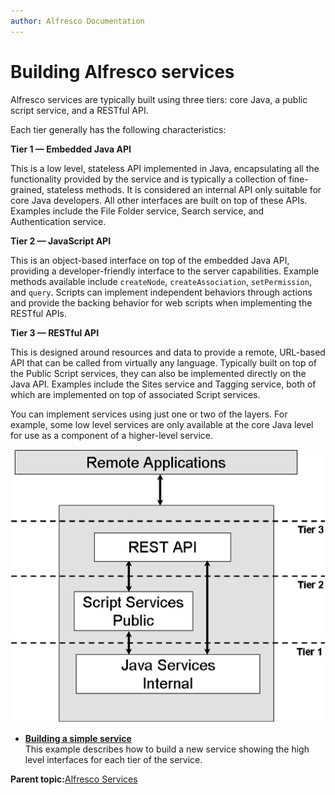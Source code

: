 ```yaml
---
author: Alfresco Documentation
---
```


# Building Alfresco services

Alfresco services are typically built using three tiers: core Java, a public script service, and a RESTful API.

Each tier generally has the following characteristics:

**Tier 1 — Embedded Java API**

This is a low level, stateless API implemented in Java, encapsulating all the functionality provided by the service and is typically a collection of fine-grained, stateless methods. It is considered an internal API only suitable for core Java developers. All other interfaces are built on top of these APIs. Examples include the File Folder service, Search service, and Authentication service.

**Tier 2 — JavaScript API**

This is an object-based interface on top of the embedded Java API, providing a developer-friendly interface to the server capabilities. Example methods available include `createNode`, `createAssociation`, `setPermission`, and `query`. Scripts can implement independent behaviors through actions and provide the backing behavior for web scripts when implementing the RESTful APIs.

**Tier 3 — RESTful API**

This is designed around resources and data to provide a remote, URL-based API that can be called from virtually any language. Typically built on top of the Public Script services, they can also be implemented directly on the Java API. Examples include the Sites service and Tagging service, both of which are implemented on top of associated Script services.

You can implement services using just one or two of the layers. For example, some low level services are only available at the core Java level for use as a component of a higher-level service.

![](../images/serv-tiers.png)

-   **[Building a simple service](../tasks/serv-build.md)**  
This example describes how to build a new service showing the high level interfaces for each tier of the service.

**Parent topic:**[Alfresco Services](../concepts/serv-using-about.md)

